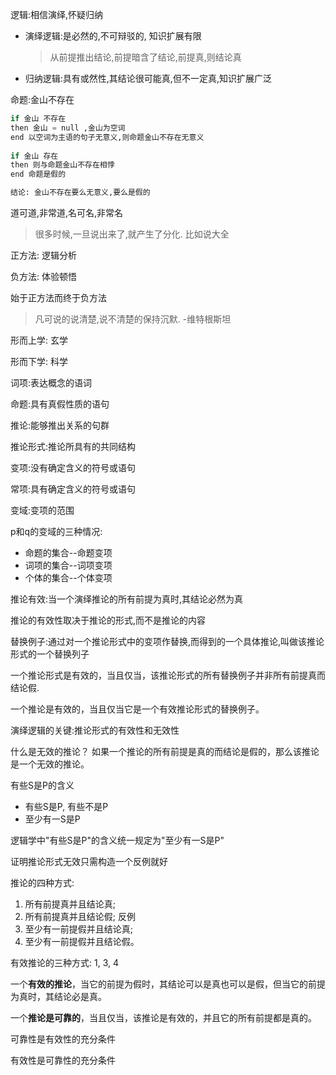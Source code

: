 逻辑:相信演绎,怀疑归纳

- 演绎逻辑:是必然的,不可辩驳的, 知识扩展有限

  > 从前提推出结论,前提暗含了结论,前提真,则结论真

- 归纳逻辑:具有或然性,其结论很可能真,但不一定真,知识扩展广泛



命题:金山不存在

```python
if 金山 不存在
then 金山 = null ,金山为空词
end 以空词为主语的句子无意义,则命题金山不存在无意义
    
if 金山 存在
then 则与命题金山不存在相悖
end 命题是假的

结论: 金山不存在要么无意义,要么是假的
```

道可道,非常道,名可名,非常名

> 很多时候,一旦说出来了,就产生了分化. 比如说大全



正方法: 逻辑分析

负方法: 体验顿悟

始于正方法而终于负方法

> 凡可说的说清楚,说不清楚的保持沉默. -维特根斯坦



形而上学: 玄学

形而下学: 科学



词项:表达概念的语词

命题:具有真假性质的语句

推论:能够推出关系的句群

推论形式:推论所具有的共同结构

变项:没有确定含义的符号或语句

常项:具有确定含义的符号或语句

变域:变项的范围

p和q的变域的三种情况:

- 命题的集合--命题变项
- 词项的集合--词项变项
- 个体的集合--个体变项

推论有效:当一个演绎推论的所有前提为真时,其结论必然为真

推论的有效性取决于推论的形式,而不是推论的内容

替换例子:通过对一个推论形式中的变项作替换,而得到的一个具体推论,叫做该推论形式的一个替换列子

一个推论形式是有效的，当且仅当，该推论形式的所有替换例子并非所有前提真而结论假.

一个推论是有效的，当且仅当它是一个有效推论形式的替换例子。

演绎逻辑的关键:推论形式的有效性和无效性

什么是无效的推论？
如果一个推论的所有前提是真的而结论是假的，那么该推论是一个无效的推论。

有些S是P的含义

- 有些S是P, 有些不是P
- 至少有一S是P

逻辑学中"有些S是P"的含义统一规定为"至少有一S是P"

证明推论形式无效只需构造一个反例就好



推论的四种方式:

1. 所有前提真并且结论真;
2. 所有前提真并且结论假;  反例
3. 至少有一前提假并且结论真;
4. 至少有一前提假并且结论假。

有效推论的三种方式: 1, 3, 4

一个**有效的推论**，当它的前提为假时，其结论可以是真也可以是假，但当它的前提为真时，其结论必是真。

一个**推论是可靠的**，当且仅当，该推论是有效的，并且它的所有前提都是真的。

可靠性是有效性的充分条件

有效性是可靠性的充分条件